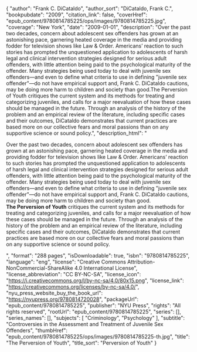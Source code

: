 {
  "author": "Frank C. DiCataldo",
  "author_sort": "DiCataldo, Frank C.",
  "bookpubdate": "2009",
  "citation_link": false,
  "coverHref": "epub_content/9780814785225/ops/images/9780814785225.jpg",
  "coverage": "New York",
  "date": "2009-01-01",
  "description": "Over the past two decades, concern about adolescent sex offenders has grown at an astonishing pace, garnering heated coverage in the media and providing fodder for television shows like Law &amp; Order. Americans’ reaction to such stories has prompted the unquestioned application to adolescents of harsh legal and clinical intervention strategies designed for serious adult offenders, with little attention being paid to the psychological maturity of the offender. Many strategies being used today to deal with juvenile sex offenders—and even to define what criteria to use in defining \"juvenile sex offender\"—do not have empirical support and, Frank C. DiCataldo cautions, may be doing more harm to children and society than good.The Perversion of Youth critiques the current system and its methods for treating and categorizing juveniles, and calls for a major reevaluation of how these cases should be managed in the future. Through an analysis of the history of the problem and an empirical review of the literature, including specific cases and their outcomes, DiCataldo demonstrates that current practices are based more on our collective fears and moral passions than on any supportive science or sound policy.",
  "description_html": "<p>Over the past two decades, concern about adolescent sex offenders has grown at an astonishing pace, garnering heated coverage in the media and providing fodder for television shows like Law &amp; Order. Americans’ reaction to such stories has prompted the unquestioned application to adolescents of harsh legal and clinical intervention strategies designed for serious adult offenders, with little attention being paid to the psychological maturity of the offender. Many strategies being used today to deal with juvenile sex offenders—and even to define what criteria to use in defining \"juvenile sex offender\"—do not have empirical support and, Frank C. DiCataldo cautions, may be doing more harm to children and society than good.<br><b>The Perversion of Youth</b> critiques the current system and its methods for treating and categorizing juveniles, and calls for a major reevaluation of how these cases should be managed in the future. Through an analysis of the history of the problem and an empirical review of the literature, including specific cases and their outcomes, DiCataldo demonstrates that current practices are based more on our collective fears and moral passions than on any supportive science or sound policy.</p>",
  "format": "288 pages",
  "isDownloadable": true,
  "isbn": "9780814785225",
  "language": "eng",
  "license": "Creative Commons Attribution-NonCommercial-ShareAlike 4.0 International License",
  "license_abbreviation": "CC BY-NC-SA",
  "license_icon": "https://i.creativecommons.org/l/by-nc-sa/4.0/80x15.png",
  "license_link": "https://creativecommons.org/licenses/by-nc-sa/4.0/",
  "nyu_press_website_buy_the_book_url": "https://nyupress.org/9780814720028",
  "packageUrl": "epub_content/9780814785225",
  "publisher": "NYU Press",
  "rights": "All rights reserved",
  "rootUrl": "epub_content/9780814785225",
  "series": [],
  "series_names": [],
  "subjects": [
    "Criminology",
    "Psychology"
  ],
  "subtitle": "Controversies in the Assessment and Treatment of Juvenile Sex Offenders",
  "thumbHref": "epub_content/9780814785225/ops/images/9780814785225-th.jpg",
  "title": "The Perversion of Youth",
  "title_sort": "Perversion of Youth"
}
